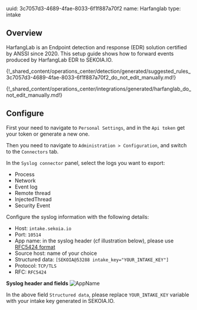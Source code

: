 uuid: 3c7057d3-4689-4fae-8033-6f1f887a70f2
name: Harfanglab
type: intake

## Overview

HarfangLab is an Endpoint detection and response (EDR) solution certified by ANSSI since 2020.
This setup guide shows how to forward events produced by HarfangLab EDR to SEKOIA.IO.

{!_shared_content/operations_center/detection/generated/suggested_rules_3c7057d3-4689-4fae-8033-6f1f887a70f2_do_not_edit_manually.md!}

{!_shared_content/operations_center/integrations/generated/harfanglab_do_not_edit_manually.md!}

## Configure

First your need to navigate to `Personal Settings`,  and in the `Api token` get your token or generate a new one.

Then you need to navigate to `Administration > Configuration`, and switch to the `Connectors` tab.

In the `Syslog connector` panel, select the logs you want to export:

* Process
* Network
* Event log
* Remote thread
* InjectedThread
* Security Event

Configure the syslog information with the following details:

* Host: `intake.sekoia.io`
* Port: `10514`
* App name: in the syslog header (cf illustration below), please use [RFC5424 format](https://www.rfc-editor.org/rfc/rfc5424.html#page-14)
* Source host: name of your choice
* Structured data: `[SEKOIA@53288 intake_key="YOUR_INTAKE_KEY"]`
* Protocol: `TCP/TLS`
* RFC: `RFC5424`

**Syslog header and fields**
![AppName](https://user-images.githubusercontent.com/101662967/195819283-06e69207-a245-470d-83e5-c83687606719.png)


In the above field `Structured data`, please replace `YOUR_INTAKE_KEY` variable with your intake key generated in SEKOIA.IO.

